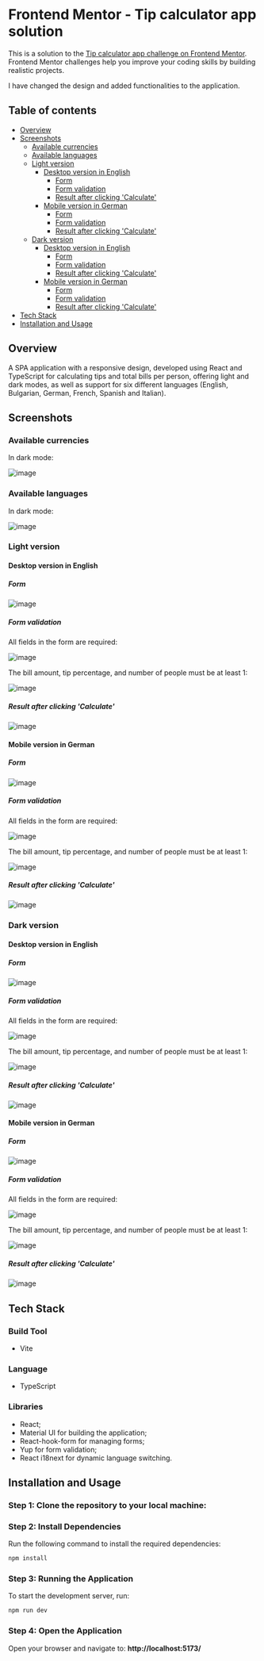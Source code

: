 # Frontend Mentor - Tip calculator app solution

This is a solution to the [Tip calculator app challenge on Frontend Mentor](https://www.frontendmentor.io/challenges/tip-calculator-app-ugJNGbJUX). Frontend Mentor challenges help you improve your coding skills by building realistic projects.

I have changed the design and added functionalities to the application.

## Table of contents

- [Overview](#overview)
- [Screenshots](#screenshots)
  - [Available currencies](#available-currencies)
  - [Available languages](#available-languages)
  - [Light version](#light-version)
    - [Desktop version in English](#desktop-light-version-in-english)
       - [Form](#desktop-light-form)
       - [Form validation](#desktop-light-form-validation)
       - [Result after clicking 'Calculate'](#desktop-light-result-after-clicking-calculate)
    - [Mobile version in German](#mobile-light-version-in-german)
       - [Form](#mobile-light-form)
       - [Form validation](#mobile-light-form-validation)
       - [Result after clicking 'Calculate'](#mobile-light-result-after-clicking-calculate)
  - [Dark version](#dark-version)
    - [Desktop version in English](#desktop-dark-version-in-english)
       - [Form](#desktop-dark-form)
       - [Form validation](#desktop-dark-form-validation)
       - [Result after clicking 'Calculate'](#desktop-dark-result-after-clicking-calculate)
    - [Mobile version in German](#mobile-dark-version-in-german)
        - [Form](#mobile-dark-form)
        - [Form validation](#mobile-dark-form-validation)
        - [Result after clicking 'Calculate'](#mobile-dark-result-after-clicking-calculate)
- [Tech Stack](#tech-stack)
- [Installation and Usage](#installation-and-usage)

## Overview
A SPA application with a responsive design, developed using React and TypeScript for calculating tips and total bills per person, offering light and dark modes, as well as support for six different languages (English, Bulgarian, German, French, Spanish and Italian). 

## Screenshots

### Available currencies

In dark mode:

![image](https://github.com/user-attachments/assets/45f27411-4efa-4d09-8920-9cf20111a4f6)

### Available languages

In dark mode:

![image](https://github.com/user-attachments/assets/ec465fd0-1e44-493b-b6db-423523e2bef2)

### Light version

#### Desktop version in English
<a id="desktop-light-version-in-english"></a>

##### Form
<a id="desktop-light-form"></a>

![image](https://github.com/user-attachments/assets/ea4932b7-46c9-48e4-88ab-ccf36402c64d)

##### Form validation 
<a id="desktop-light-form-validation"></a>

All fields in the form are required:

![image](https://github.com/user-attachments/assets/10e15cd4-5572-4d68-a8fa-a747af9ed04f)

The bill amount, tip percentage, and number of people must be at least 1:

![image](https://github.com/user-attachments/assets/02956db7-7a92-47ae-876d-29ee58a6a461)

##### Result after clicking 'Calculate'
<a id="desktop-light-result-after-clicking-calculate"></a>

![image](https://github.com/user-attachments/assets/2e031f6d-e408-4233-a8d0-6fd637da2752)

#### Mobile version in German
<a id="mobile-light-version-in-german"></a>

##### Form
<a id="mobile-light-form"></a>

![image](https://github.com/user-attachments/assets/8e62f9cf-1b55-4902-9553-1d323568c9c5)

##### Form validation 
<a id="mobile-light-form-validation"></a>

All fields in the form are required:

![image](https://github.com/user-attachments/assets/791d45a0-04b2-43e8-a025-8e758dbbf360)

The bill amount, tip percentage, and number of people must be at least 1:

![image](https://github.com/user-attachments/assets/dfcd1def-a841-4300-b499-7a49575453e2)

##### Result after clicking 'Calculate'
<a id="mobile-light-result-after-clicking-calculate"></a>

![image](https://github.com/user-attachments/assets/b6499337-20c5-4c5b-9958-a00df04f03b7)

### Dark version

#### Desktop version in English
<a id="desktop-dark-version-in-english"></a>

##### Form
<a id="desktop-dark-form"></a>

![image](https://github.com/user-attachments/assets/04e70840-75d1-409b-8f3e-79b1ba4da298)

##### Form validation 
<a id="desktop-dark-form-validation"></a>

All fields in the form are required:

![image](https://github.com/user-attachments/assets/53f96679-412b-4529-9d62-3b1ef136cd1e)

The bill amount, tip percentage, and number of people must be at least 1:

![image](https://github.com/user-attachments/assets/957662a2-e342-4267-a937-31205a4cc3fa)

##### Result after clicking 'Calculate'
<a id="desktop-dark-result-after-clicking-calculate"></a>

![image](https://github.com/user-attachments/assets/eaedae1f-d680-4bcd-9c5e-3261fa09a057)

#### Mobile version in German
<a id="mobile-dark-version-in-german"></a>

##### Form
<a id="mobile-dark-form"></a>

![image](https://github.com/user-attachments/assets/a7b75ce4-6590-4c4e-bae7-dcb076845210)
##### Form validation
<a id="mobile-dark-form-validation"></a>

All fields in the form are required:

![image](https://github.com/user-attachments/assets/90642a9a-ecde-4633-b5e8-cf651541c7b2)

The bill amount, tip percentage, and number of people must be at least 1:

![image](https://github.com/user-attachments/assets/236bdbbb-7245-40a0-8c91-55986c4a1f5f)

##### Result after clicking 'Calculate' 
<a id="mobile-dark-result-after-clicking-calculate"></a>

![image](https://github.com/user-attachments/assets/3daf3201-4629-4a8c-86e0-88c4fe151ff5)

## Tech Stack

### Build Tool
- Vite

### Language
- TypeScript

### Libraries
- React;
- Material UI for building the application;
- React-hook-form for managing forms;
- Yup for form validation;
- React i18next for dynamic language switching.

## Installation and Usage
### Step 1: Clone the repository to your local machine:
### Step 2: Install Dependencies
Run the following command to install the required dependencies:

```bash
npm install
```
### Step 3: Running the Application
To start the development server, run:

```bash
npm run dev
```
### Step 4: Open the Application
Open your browser and navigate to: 
**http://localhost:5173/**




